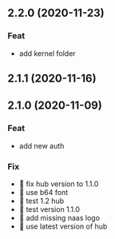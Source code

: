 ## 2.2.0 (2020-11-23)

### Feat

- add kernel folder

## 2.1.1 (2020-11-16)

## 2.1.0 (2020-11-09)

### Feat

- add new auth

### Fix

- :bug: fix hub version to 1.1.0
- :bug: use b64 font
- :bug: test 1.2 hub
- :bug: test version 1.1.0
- :bug: add missing naas logo
- :bug: use latest version of hub
